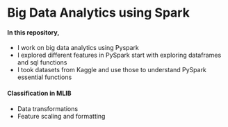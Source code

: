 # Big Data Analytics using Spark

#### In this repository,
- I work on big data analytics using Pyspark
- I explored different features in PySpark start with exploring dataframes and sql functions
- I took datasets from Kaggle and use those to understand PySpark essential functions 


#### Classification in MLIB
- Data transformations
- Feature scaling and formatting
